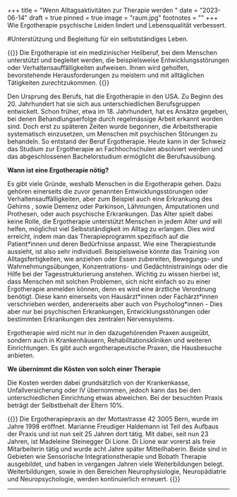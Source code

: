 +++
title = "Wenn Alltagsaktivitäten zur Therapie werden "
date = "2023-06-14"
draft = true
pinned = true
image = "raum.jpg"
footnotes = ""
+++
Wie Ergotherapie psychische Leiden lindert und Lebensqualität verbessert.

#Unterstützung und Begleitung für ein selbstständiges Leben.

{{<lead>}} Die Ergotherapie ist ein medizinischer Heilberuf, bei dem Menschen unterstützt und begleitet werden, die beispielsweise Entwicklungsstörungen oder Verhaltensauffälligkeiten aufweisen. Ihnen wird geholfen, bevorstehende Herausforderungen zu meistern und mit alltäglichen Tätigkeiten zurechtzukommen. {{</lead>}}



Den Ursprung des Berufs, hat die Ergotherapie in den USA. Zu Beginn des 20. Jahrhundert hat sie sich aus unterschiedlichen Berufsgruppen entwickelt. Schon früher, etwa im 18. Jahrhundert, hat es Ansätze gegeben, bei denen Behandlungserfolge durch regelmässige Arbeit erkannt worden sind. Doch erst zu späteren Zeiten wurde begonnen, die Arbeitstherapie systematisch einzusetzen, um Menschen mit psychischen Störungen zu behandeln. So entstand der Beruf Ergotherapie. Heute kann in der Schweiz das Studium zur Ergotherapie an Fachhochschulen absolviert werden und das abgeschlossenen Bachelorstudium ermöglicht die Berufsausübung.

**Wann ist eine Ergotherapie nötig?**

Es gibt viele Gründe, weshalb Menschen in die Ergotherapie gehen. Dazu gehören einerseits die zuvor genannten Entwicklungsstörungen oder Verhaltensauffälligkeiten, aber zum Beispiel auch eine Erkrankung des Gehirns , sowie Demenz oder Parkinson, Lähmungen, Amputationen und Prothesen, oder auch psychische Erkrankungen. Das Alter spielt dabei keine Rolle, die Ergotherapie unterstützt Menschen in jedem Alter und will helfen, möglichst viel Selbstständigkeit im Alltag zu erlangen. Dies wird erreicht, indem man das Therapieprogramm spezifisch auf die Patient\*innen und deren Bedürfnisse anpasst. Wie eine Therapiestunde aussieht, ist also sehr individuell. Beispielsweise könnte das Training von Alltagsfertigkeiten, wie anziehen oder Essen zubereiten, Bewegungs- und Wahrnehmungsübungen, Konzentrations- und Gedächtnistrainings oder die Hilfe bei der Tagesstrukturierung anstehen. Wichtig zu wissen hierbei ist, dass Menschen mit solchen Problemen, sich nicht einfach so zu einer Ergotherapie anmelden können, denn es wird eine ärztliche Verordnung benötigt. Diese kann einerseits von Hausärzt\*innen oder Fachärzt\*innen verschrieben werden, andererseits aber auch von Psycholog\*innen - Dies aber nur bei psychischen Erkrankungen, Entwicklungsstörungen oder bestimmten Erkrankungen des zentralen Nervensystems. 

Ergotherapie wird nicht nur in den dazugehörenden Praxen ausgeübt, sondern auch in Krankenhäusern, Rehabilitationskliniken und weiteren Einrichtungen. Es gibt auch ergotherapeutische Praxen, die Hausbesuche anbieten.

**We übernimmt die Kösten von solch einer Therapie** 

Die Kosten werden dabei grundsätzlich von der Krankenkasse, Unfallversicherung oder IV übernommen, jedoch kann das bei den unterschiedlichen Einrichtung etwas abweichen. Bei der besuchten Praxis beträgt der Selbstbehalt der Eltern 10%.

{{<box>}} Die Ergotherapiepraxis an der Mottastrasse 42 3005 Bern, wurde im Jahre 1998 eröffnet. Marianne Freudiger Haldemann ist Teil des Aufbaus der Praxis und ist nun seit 25 Jahren dort tätig. Mit dabei, seit nun 23 Jahren, ist Madeleine Steinegger Di Lione. Di Lione war vorerst als freie Mitarbeiterin tätig und wurde acht Jahre später Mitteilhaberin. Beide sind in Gebieten wie Sensorische Integrationstherapie und Bobath Therapie ausgebildet, und haben in vergangen Jahren viele Weiterbildungen belegt. Weiterbildungen, sowie in den Bereichen Neurophysiologie, Neuropädiatrie und Neuropsychologie, werden kontinuierlich erneuert. {{</box>}}


<hr>